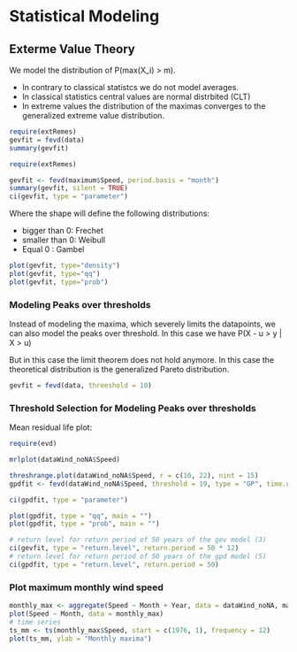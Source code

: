 # Statistical Modeling

## Exterme Value Theory

We model the distribution of P(max(X_i) > m).
- In contrary to classical statistcs we do not model averages.
- In classical statistics central values are normal distrbited (CLT)
- In extreme values the distribution of the maximas converges to the generalized extreme value distribution.

````R
require(extRemes) 
gevfit = fevd(data)
summary(gevfit)
````
```R
require(extRemes)

gevfit <- fevd(maximum$Speed, period.basis = "month")
summary(gevfit, silent = TRUE)
ci(gevfit, type = "parameter")
````



Where the shape will define the following distributions:
- bigger than 0: Frechet
- smaller than 0: Weibull
- Equal 0 : Gambel

````R
plot(gevfit, type="density")
plot(gevfit, type="qq")
plot(gevfit, type="prob")


````

### Modeling Peaks over thresholds

Instead of modeling the maxima, which severely limits the datapoints, we can also model the peaks over threshold. In this case we have P(X - u > y | X > u)

But in this case the limit theorem does not hold anymore. In this case the theoretical distribution is the generalized Pareto distribution.

```R
gevfit = fevd(data, threeshold = 10)
````


### Threshold Selection for Modeling Peaks over thresholds

Mean residual life plot:

```R
require(evd)

mrlplot(dataWind_noNA$Speed)
```
```R
threshrange.plot(dataWind_noNA$Speed, r = c(10, 22), nint = 15)
gpdfit <- fevd(dataWind_noNA$Speed, threshold = 19, type = "GP", time.units = "days")

ci(gpdfit, type = "parameter")

plot(gpdfit, type = "qq", main = "")
plot(gpdfit, type = "prob", main = "")

```


```R
# return level for return period of 50 years of the gev model (3)
ci(gevfit, type = "return.level", return.period = 50 * 12)
# return level for return period of 50 years of the gpd model (5)
ci(gpdfit, type = "return.level", return.period = 50)
```

### Plot maximum monthly wind speed

````R
monthly_max <- aggregate(Speed ~ Month + Year, data = dataWind_noNA, max)
plot(Speed ~ Month, data = monthly_max)
# time series
ts_mm <- ts(monthly_max$Speed, start = c(1976, 1), frequency = 12)
plot(ts_mm, ylab = "Monthly maxima")


````
